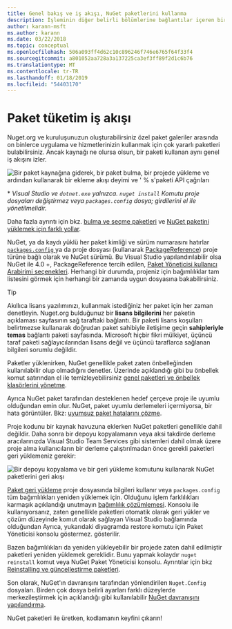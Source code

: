 ```yaml
---
title: Genel bakış ve iş akışı, NuGet paketlerini kullanma
description: İşleminin diğer belirli bölümlerine bağlantılar içeren bir proje içinde NuGet paketlerini kullanma işlemine bir genel bakış.
author: karann-msft
ms.author: karann
ms.date: 03/22/2018
ms.topic: conceptual
ms.openlocfilehash: 506a093ff4d62c10c896246f746e6765f64f33f4
ms.sourcegitcommit: a801052aa728a3a137225ca3ef3ff89f2d1c6b76
ms.translationtype: MT
ms.contentlocale: tr-TR
ms.lasthandoff: 01/18/2019
ms.locfileid: "54403170"
---
```

# <a name="package-consumption-workflow"></a>Paket tüketim iş akışı

Nuget.org ve kuruluşunuzun oluşturabilirsiniz özel paket galeriler arasında on binlerce uygulama ve hizmetlerinizin kullanmak için çok yararlı paketleri bulabilirsiniz. Ancak kaynağı ne olursa olsun, bir paketi kullanan aynı genel iş akışını izler.

![Bir paket kaynağına giderek, bir paket bulma, bir projede yükleme ve ardından kullanarak bir ekleme akışı deyimi ve ' % s'paketi API çağrıları](media/Overview-01-GeneralFlow.png)

\* _Visual Studio ve `dotnet.exe` yalnızca. `nuget install` Komutu proje dosyaları değiştirmez veya `packages.config` dosya; girdilerini el ile yönetilmelidir._

Daha fazla ayrıntı için bkz. [bulma ve seçme paketleri](../consume-packages/finding-and-choosing-packages.md) ve [NuGet paketini yüklemek için farklı yollar](ways-to-install-a-package.md).

NuGet, ya da kaydı yüklü her paket kimliği ve sürüm numarasını hatırlar [ `packages.config` ](../reference/packages-config.md) ya da proje dosyası (kullanarak [PackageReference](../consume-packages/package-references-in-project-files.md)) proje türüne bağlı olarak ve NuGet sürümü. Bu Visual Studio yapılandırılabilir olsa NuGet ile 4.0 +, PackageReference tercih edilen, [Paket Yöneticisi kullanıcı Arabirimi seçenekleri](../tools/package-manager-ui.md). Herhangi bir durumda, projeniz için bağımlılıklar tam listesini görmek için herhangi bir zamanda uygun dosyasına bakabilirsiniz.

> [!Tip]
> Akıllıca lisans yazılımınızı, kullanmak istediğiniz her paket için her zaman denetleyin. Nuget.org bulduğunuz bir **lisans bilgilerini** her paketin açıklaması sayfasının sağ taraftaki bağlantı. Bir paketi lisans koşulları belirtmezse kullanarak doğrudan paket sahibiyle iletişime geçin **sahipleriyle temas** bağlantı paketi sayfasında. Microsoft hiçbir fikri mülkiyet, üçüncü taraf paketi sağlayıcılarından lisans değil ve üçüncü taraflarca sağlanan bilgileri sorumlu değildir.

Paketler yüklenirken, NuGet genellikle paket zaten önbelleğinden kullanılabilir olup olmadığını denetler. Üzerinde açıklandığı gibi bu önbellek komut satırından el ile temizleyebilirsiniz [genel paketleri ve önbellek klasörlerini yönetme](../consume-packages/managing-the-global-packages-and-cache-folders.md).

Ayrıca NuGet paket tarafından desteklenen hedef çerçeve proje ile uyumlu olduğundan emin olur. NuGet, paket uyumlu derlemeleri içermiyorsa, bir hata görüntüler. Bkz: [uyumsuz paket hatalarını çözme](dependency-resolution.md#resolving-incompatible-package-errors).

Proje kodunu bir kaynak havuzuna eklerken NuGet paketleri genellikle dahil değildir. Daha sonra bir depoyu kopyalamanın veya aksi takdirde derleme aracılarınızda Visual Studio Team Services gibi sistemleri dahil olmak üzere proje alma kullanıcıların bir derleme çalıştırılmadan önce gerekli paketleri geri yüklemeniz gerekir:

![Bir depoyu kopyalama ve bir geri yükleme komutunu kullanarak NuGet paketlerini geri akışı](media/Overview-02-RestoreFlow.png)

[Paket geri yükleme](../consume-packages/package-restore.md) proje dosyasında bilgileri kullanır veya `packages.config` tüm bağımlılıkları yeniden yüklemek için. Olduğunu işlem farklılıkları karmaşık açıklandığı unutmayın [bağımlılık çözümlemesi](../consume-packages/dependency-resolution.md). Konsolu ile kullanıyorsanız, zaten genellikle paketleri otomatik olarak geri yükler ve çözüm düzeyinde komut olarak sağlayan Visual Studio bağlamında olduğundan Ayrıca, yukarıdaki diyagramda restore komutu için Paket Yöneticisi konsolu göstermez. gösterilir.

Bazen bağımlılıkları da yeniden yükleyebilir bir projede zaten dahil edilmiştir paketleri yeniden yüklemek gereklidir. Bunu yapmak kolaydır `nuget reinstall` komut veya NuGet Paket Yöneticisi konsolu. Ayrıntılar için bkz [Reinstalling ve güncelleştirme paketleri](../consume-packages/reinstalling-and-updating-packages.md).

Son olarak, NuGet'ın davranışını tarafından yönlendirilen `Nuget.Config` dosyaları. Birden çok dosya belirli ayarları farklı düzeylerde merkezileştirmek için açıklandığı gibi kullanılabilir [NuGet davranışını yapılandırma](../consume-packages/configuring-nuget-behavior.md).

NuGet paketleri ile üretken, kodlamanın keyfini çıkarın!
